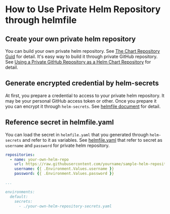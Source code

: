 # How to Use Private Helm Repository through helmfile

## Create your own private helm repository

You can build your own private helm repository. See [The Chart Repository Guid](https://helm.sh/docs/topics/chart_repository/) for detail. It's easy way to build it through private GitHub repository. See [Using a Private GitHub Repository as a Helm Chart Repository](https://dev.to/frosnerd/using-a-private-github-repository-as-a-helm-chart-repository-5fa8) for detail.

## Generate encrypted credential by helm-secrets

At first, you prepare a credential to access to your private helm repository. It may be your personal GitHub access token or other.  Once you prepare it you can encrypt it through `helm-secrets`. See [helmfile document](https://helmfile.readthedocs.io/en/latest/#environment-secrets) for detail.

## Reference secret in helmfile.yaml

You can load the secret in `helmfile.yaml` that you generated through `helm-secrets` and refer to it as variables. See [helmfile.yaml](/helmfile.yaml) that refer to secret as `username` and `password` for private helm repository.

```yaml
repositories:
  - name: your-own-helm-repo
    url: https://raw.githubusercontent.com/yourname/sample-helm-repository/main/
    username: {{ .Environment.Values.username }}
    password: {{ .Environment.Values.password }}

...

environments:
  default:
    secrets:
      - ./your-own-helm-repository-secrets.yaml
```